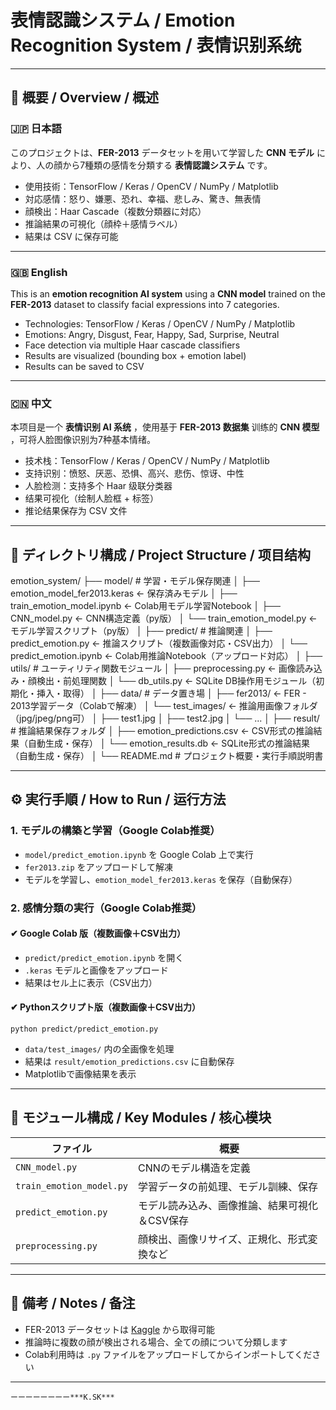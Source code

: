 # 表情認識システム / Emotion Recognition  System / 表情识别系统

---

## 📌 概要 / Overview / 概述

### 🇯🇵 日本語

このプロジェクトは、**FER-2013** データセットを用いて学習した **CNN モデル** により、人の顔から7種類の感情を分類する **表情認識システム** です。

* 使用技術：TensorFlow / Keras / OpenCV / NumPy / Matplotlib
* 対応感情：怒り、嫌悪、恐れ、幸福、悲しみ、驚き、無表情
* 顔検出：Haar Cascade（複数分類器に対応）
* 推論結果の可視化（顔枠＋感情ラベル）
* 結果は CSV に保存可能

---

### 🇬🇧 English

This is an **emotion recognition AI system** using a **CNN model** trained on the **FER-2013** dataset to classify facial expressions into 7 categories.

* Technologies: TensorFlow / Keras / OpenCV / NumPy / Matplotlib
* Emotions: Angry, Disgust, Fear, Happy, Sad, Surprise, Neutral
* Face detection via multiple Haar cascade classifiers
* Results are visualized (bounding box + emotion label)
* Results can be saved to CSV

---

### 🇨🇳 中文

本项目是一个  **表情识别 AI 系统** ，使用基于 **FER-2013 数据集** 训练的  **CNN 模型** ，可将人脸图像识别为7种基本情绪。

* 技术栈：TensorFlow / Keras / OpenCV / NumPy / Matplotlib
* 支持识别：愤怒、厌恶、恐惧、高兴、悲伤、惊讶、中性
* 人脸检测：支持多个 Haar 级联分类器
* 结果可视化（绘制人脸框 + 标签）
* 推论结果保存为 CSV 文件

---

## 📂 ディレクトリ構成 / Project Structure / 项目结构

emotion_system/
├── model/                             						# 学習・モデル保存関連
│   ├── emotion_model_fer2013.keras         		← 保存済みモデル
│   ├── train_emotion_model.ipynb                	 ← Colab用モデル学習Notebook
│   ├── CNN_model.py                        				← CNN構造定義（py版）
│   └── train_emotion_model.py              		← モデル学習スクリプト（py版）
│
├── predict/                           				# 推論関連
│   ├── predict_emotion.py                  	← 推論スクリプト（複数画像対応・CSV出力）
│   └── predict_emotion.ipynb              	 ← Colab用推論Notebook（アップロード対応）
│
├── utils/                             			# ユーティリティ関数モジュール
│   ├── preprocessing.py              	←  画像読み込み・顔検出・前処理関数
│   └── db_utils.py                      	←  SQLite DB操作用モジュール（初期化・挿入・取得）
│
├── data/                              				# データ置き場
│   ├── fer2013/                            		← FER - 2013学習データ（Colabで解凍）
│   └── test_images/                        	← 推論用画像フォルダ（jpg/jpeg/png可）
│       ├── test1.jpg
│       ├── test2.jpg
│       └── ...
│
├── result/                            				# 推論結果保存フォルダ
│   ├── emotion_predictions.csv          	← CSV形式の推論結果（自動生成・保存）
│   └── emotion_results.db               		← SQLite形式の推論結果（自動生成・保存）
│
└── README.md                         			# プロジェクト概要・実行手順説明書

---

## ⚙️ 実行手順 / How to Run / 运行方法

### 1. モデルの構築と学習（Google Colab推奨）

- `model/predict_emotion.ipynb` を Google Colab 上で実行
- `fer2013.zip` をアップロードして解凍
- モデルを学習し、`emotion_model_fer2013.keras` を保存（自動保存）

### 2. 感情分類の実行（Google Colab推奨）

#### ✔ Google Colab 版（複数画像＋CSV出力）

* `predict/predict_emotion.ipynb` を開く
* `.keras` モデルと画像をアップロード
* 結果はセル上に表示（CSV出力）

#### ✔ Pythonスクリプト版（複数画像＋CSV出力）

    python predict/predict_emotion.py

* `data/test_images/` 内の全画像を処理
* 結果は `result/emotion_predictions.csv` に自動保存
* Matplotlibで画像結果を表示

---

## 🧩 モジュール構成 / Key Modules / 核心模块

| ファイル                   | 概要                                          |
| -------------------------- | --------------------------------------------- |
| `CNN_model.py`           | CNNのモデル構造を定義                         |
| `train_emotion_model.py` | 学習データの前処理、モデル訓練、保存          |
| `predict_emotion.py`     | モデル読み込み、画像推論、結果可視化＆CSV保存 |
| `preprocessing.py`       | 顔検出、画像リサイズ、正規化、形式変換など    |

---

## 📝 備考 / Notes / 备注

* FER-2013 データセットは [Kaggle]() から取得可能
* 推論時に複数の顔が検出される場合、全ての顔について分類します
* Colab利用時は `.py` ファイルをアップロードしてからインポートしてください

---


    ーーーーーーーー***K.SK***
